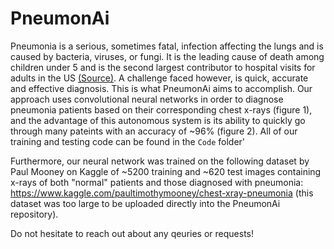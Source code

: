 # PneumonAi
Pneumonia is a serious, sometimes fatal, infection affecting the lungs and is caused by bacteria, viruses, or fungi. It is the leading cause of death among children under 5 and is the second largest contributor to hospital visits for adults in the US [(Source)](https://www.thoracic.org/patients/patient-resources/resources/top-pneumonia-facts.pdf). A challenge faced however, is quick, accurate and effective diagnosis. This is what PneumonAi aims to accomplish. Our approach uses convolutional neural networks in order to  diagnose pneumonia patients based on their corresponding chest x-rays (figure 1), and the advantage of this autonomous system is its ability to quickly go through many pateints with an accuracy of ~96% (figure 2). All of our training and testing code can be found in the ```Code``` folder'

Furthermore, our neural network was trained on the following dataset by Paul Mooney on Kaggle of ~5200 training and ~620 test images containing x-rays of both "normal" patients and those diagnosed with pneumonia: https://www.kaggle.com/paultimothymooney/chest-xray-pneumonia (this dataset was too large to be uploaded directly into the PneumonAi repository).

Do not hesitate to reach out about any qeuries or requests!
